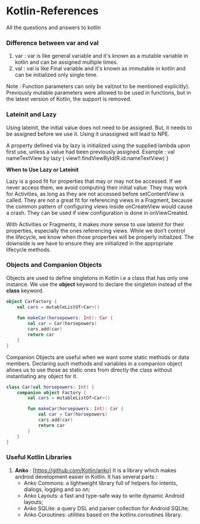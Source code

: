 # Kotlin-References
All the questions and answers to kotlin

### Difference between var and val

1. var : var is like general variable and it's known as a mutable variable in kotlin and can be assigned multiple times.
2. val : val is like Final variable and it's known as immutable in kotlin and can be initialized only single time.

Note : Function parameters can only be val(not to be mentioned explicitly). Previously mutable parameters were allowed to be used in functions, but in the latest version of Kotlin, the support is removed.


### Lateinit and Lazy
 Using lateinit, the initial value does not need to be assigned. But, it needs to be assigned before we use it.
 Using it unassigned will lead to NPE.
 
 A property defined via by lazy is initialized using the supplied lambda upon first use, unless a value had been previously assigned.
 Example : val nameTextView by lazy { view!!.findViewById<TextView>(R.id.nameTextView) }
  
**When to Use Lazy or Lateinit**

Lazy is a good fit for properties that may or may not be accessed. If we never access them, we avoid computing their initial value. They may work for Activities, as long as they are not accessed before setContentView is called. They are not a great fit for referencing views in a Fragment, because the common pattern of configuring views inside onCreateView would cause a crash. They can be used if view configuration is done in onViewCreated.

With Activities or Fragments, it makes more sense to use lateinit for their properties, especially the ones referencing views. While we don’t control the lifecycle, we know when those properties will be properly initialized. The downside is we have to ensure they are initialized in the appropriate lifecycle methods.


### Objects and Companion Objects

Objects are used to define singletons in Kotlin i.e a class that has only one instance. We use the **object** keyword to declare the singleton instead of the **class** keyword.

```kotlin
object CarFactory {
    val cars = mutableListOf<Car>()
    
    fun makeCar(horsepowers: Int): Car {
        val car = Car(horsepowers)
        cars.add(car)
        return car
    }
}
```

Companion Objects are useful when we want some static methods or data members. Declaring such methods and variables in a companion object allows us to use those as static ones from directly the class without instantiating any object for it.

```kotlin
class Car(val horsepowers: Int) {
    companion object Factory {
        val cars = mutableListOf<Car>()

        fun makeCar(horsepowers: Int): Car {
            val car = Car(horsepowers)
            cars.add(car)
            return car
        }
    }
}
```

### Useful Kotlin Libraries

1. **Anko** : [https://github.com/Kotlin/anko] It is a library which makes android development easier in Kotlin. It has several parts :
     * Anko Commons: a lightweight library full of helpers for intents, dialogs, logging and so on;
     * Anko Layouts: a fast and type-safe way to write dynamic Android layouts;
     * Anko SQLite: a query DSL and parser collection for Android SQLite;
     * Anko Coroutines: utilities based on the kotlinx.coroutines library.
